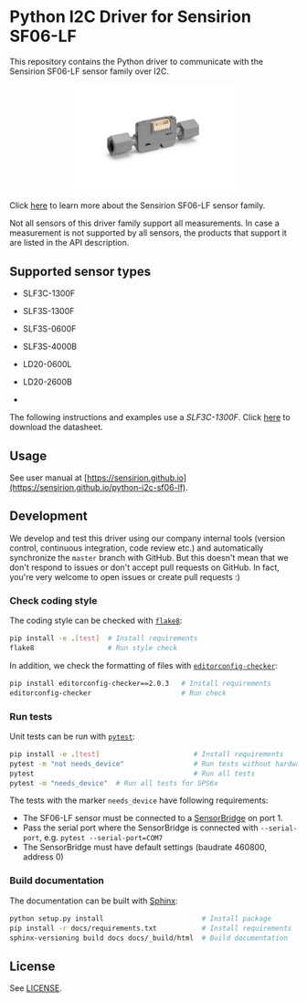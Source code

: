 # Python I2C Driver for Sensirion SF06-LF

This repository contains the Python driver to communicate with the Sensirion
SF06-LF sensor family over I2C. 

<center><img src="images/sensor_SLF3C_1300F.png" width="300px"></center>

Click [here](https://sensirion.com/products/product-categories/liquid-flow/) 
to learn more about the Sensirion SF06-LF sensor family.

Not all sensors of this driver family support all measurements.
In case a measurement is not supported by all sensors, the products that
support it are listed in the API description.

## Supported sensor types

   - SLF3C-1300F

   - SLF3S-1300F

   - SLF3S-0600F

   - SLF3S-4000B

   - LD20-0600L

   - LD20-2600B
   - 
The following instructions and examples use a *SLF3C-1300F*. Click [here](https://sensirion.com/media/documents/F3931025/621F8CCE/Sensirion_Liquid_Flow_Meters_SLF3C-1300F_Datasheet.pdf
) to download the datasheet.


## Usage

See user manual at [https://sensirion.github.io](https://sensirion.github.io/python-i2c-sf06-lf).

## Development

We develop and test this driver using our company internal tools (version
control, continuous integration, code review etc.) and automatically
synchronize the `master` branch with GitHub. But this doesn't mean that we
don't respond to issues or don't accept pull requests on GitHub. In fact,
you're very welcome to open issues or create pull requests :)

### Check coding style

The coding style can be checked with [`flake8`](http://flake8.pycqa.org/):

```bash
pip install -e .[test]  # Install requirements
flake8                  # Run style check
```

In addition, we check the formatting of files with
[`editorconfig-checker`](https://editorconfig-checker.github.io/):

```bash
pip install editorconfig-checker==2.0.3   # Install requirements
editorconfig-checker                      # Run check
```

### Run tests

Unit tests can be run with [`pytest`](https://pytest.org/):

```bash
pip install -e .[test]                       # Install requirements
pytest -m "not needs_device"                 # Run tests without hardware
pytest                                       # Run all tests
pytest -m "needs_device"  # Run all tests for SPS6x

```

The tests with the marker `needs_device` have following requirements:

- The SF06-LF sensor must be connected to a
  [SensorBridge](https://www.sensirion.com/sensorbridge/) on port 1.
- Pass the serial port where the SensorBridge is connected with
  `--serial-port`, e.g. `pytest --serial-port=COM7`
- The SensorBridge must have default settings (baudrate 460800, address 0)


### Build documentation

The documentation can be built with [Sphinx](http://www.sphinx-doc.org/):

```bash
python setup.py install                        # Install package
pip install -r docs/requirements.txt           # Install requirements
sphinx-versioning build docs docs/_build/html  # Build documentation
```

## License

See [LICENSE](LICENSE).
